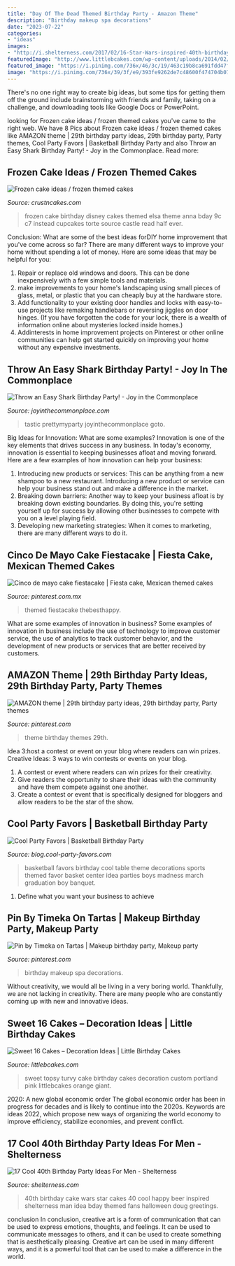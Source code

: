 ```yaml
---
title: "Day Of The Dead Themed Birthday Party - Amazon Theme"
description: "Birthday makeup spa decorations"
date: "2023-07-22"
categories:
- "ideas"
images:
- "http://i.shelterness.com/2017/02/16-Star-Wars-inspired-40th-birthday-cake-for-fans.jpg"
featuredImage: "http://www.littlebcakes.com/wp-content/uploads/2014/02/Sweet-16-Birthday-Cake.jpg"
featured_image: "https://i.pinimg.com/736x/46/3c/19/463c19b8ca691fdd47f95d327a7318bf.jpg"
image: "https://i.pinimg.com/736x/39/3f/e9/393fe9262de7c48600f474704b07a9e2.jpg"
---
```



There's no one right way to create big ideas, but some tips for getting them off the ground include brainstorming with friends and family, taking on a challenge, and downloading tools like Google Docs or PowerPoint.

	

		
looking for Frozen cake ideas / frozen themed cakes you've came to the right web. We have 8 Pics about Frozen cake ideas / frozen themed cakes like AMAZON theme | 29th birthday party ideas, 29th birthday party, Party themes, Cool Party Favors | Basketball Birthday Party and also Throw an Easy Shark Birthday Party! - Joy in the Commonplace. Read more:
		
    
## Frozen Cake Ideas / Frozen Themed Cakes

<img loading=lazy src="http://www.crustncakes.com/blog/wp-content/uploads/2015/07/83c79c949bee0ec6ef537c2f7bb7b4f5.jpg" onerror="this.onerror=null;this.src='https://tse1.mm.bing.net/th?id=OIP.CmFmcW3GJsUoT07SzPtdDAHaJ4&amp;pid=15.1';" alt="Frozen cake ideas / frozen themed cakes">

_Source: crustncakes.com_

>frozen cake birthday disney cakes themed elsa theme anna bday 9c c7 instead cupcakes torte source castle read half ever. 

	

Conclusion: What are some of the best ideas forDIY home improvement that you've come across so far?
There are many different ways to improve your home without spending a lot of money. Here are some ideas that may be helpful for you: 
1. Repair or replace old windows and doors. This can be done inexpensively with a few simple tools and materials. 
2. make improvements to your home's landscaping using small pieces of glass, metal, or plastic that you can cheaply buy at the hardware store. 
3. Add functionality to your existing door handles and locks with easy-to-use projects like remaking handlebars or reversing jiggles on door hinges. (If you have forgotten the code for your lock, there is a wealth of information online about mysteries locked inside homes.) 
4. Addinterests in home improvement projects on Pinterest or other online communities can help get started quickly on improving your home without any expensive investments.

    
## Throw An Easy Shark Birthday Party! - Joy In The Commonplace

<img loading=lazy src="https://www.joyinthecommonplace.com/wp-content/uploads/2020/05/Shark-Party-side-view.jpg" onerror="this.onerror=null;this.src='https://tse3.mm.bing.net/th?id=OIP.oP6nCDK2vRz4ZfQy0jOiegHaLH&amp;pid=15.1';" alt="Throw an Easy Shark Birthday Party! - Joy in the Commonplace">

_Source: joyinthecommonplace.com_

>tastic prettymyparty joyinthecommonplace goto. 

	

Big Ideas for Innovation: What are some examples?
Innovation is one of the key elements that drives success in any business. In today's economy, innovation is essential to keeping businesses afloat and moving forward. Here are a few examples of how innovation can help your business: 
1. Introducing new products or services: This can be anything from a new shampoo to a new restaurant. Introducing a new product or service can help your business stand out and make a difference in the market. 
2. Breaking down barriers: Another way to keep your business afloat is by breaking down existing boundaries. By doing this, you're setting yourself up for success by allowing other businesses to compete with you on a level playing field. 
3. Developing new marketing strategies: When it comes to marketing, there are many different ways to do it.

    
## Cinco De Mayo Cake Fiestacake | Fiesta Cake, Mexican Themed Cakes

<img loading=lazy src="https://i.pinimg.com/736x/46/3c/19/463c19b8ca691fdd47f95d327a7318bf.jpg" onerror="this.onerror=null;this.src='https://tse4.mm.bing.net/th?id=OIP.cOzJSv9JGBequIxq_P1qggHaJ3&amp;pid=15.1';" alt="Cinco de mayo cake fiestacake | Fiesta cake, Mexican themed cakes">

_Source: pinterest.com.mx_

>themed fiestacake thebesthappy. 

	

What are some examples of innovation in business?
Some examples of innovation in business include the use of technology to improve customer service, the use of analytics to track customer behavior, and the development of new products or services that are better received by customers.

    
## AMAZON Theme | 29th Birthday Party Ideas, 29th Birthday Party, Party Themes

<img loading=lazy src="https://i.pinimg.com/736x/39/3f/e9/393fe9262de7c48600f474704b07a9e2.jpg" onerror="this.onerror=null;this.src='https://tse2.mm.bing.net/th?id=OIP.6oyHRH32jzFky3i02swu4AHaJ3&amp;pid=15.1';" alt="AMAZON theme | 29th birthday party ideas, 29th birthday party, Party themes">

_Source: pinterest.com_

>theme birthday themes 29th. 

	

Idea 3:host a contest or event on your blog where readers can win prizes.
Creative Ideas: 3 ways to win contests or events on your blog.
1. A contest or event where readers can win prizes for their creativity.
2. Give readers the opportunity to share their ideas with the community and have them compete against one another.
3. Create a contest or event that is specifically designed for bloggers and allow readers to be the star of the show.

    
## Cool Party Favors | Basketball Birthday Party

<img loading=lazy src="http://blog.cool-party-favors.com/wp-content/uploads/2012/09/Basketball-Favors-739x1024.jpg" onerror="this.onerror=null;this.src='https://tse1.mm.bing.net/th?id=OIP.dgGt56amOblsK2ME3TWaKQHaKQ&amp;pid=15.1';" alt="Cool Party Favors | Basketball Birthday Party">

_Source: blog.cool-party-favors.com_

>basketball favors birthday cool table theme decorations sports themed favor basket center idea parties boys madness march graduation boy banquet. 

	

1. Define what you want your business to achieve 

    
## Pin By Timeka On Tartas | Makeup Birthday Party, Makeup Party

<img loading=lazy src="https://i.pinimg.com/736x/e4/6e/54/e46e54f2b44f58a9a566f3a52302dfcd--make-up-party-party-party.jpg" onerror="this.onerror=null;this.src='https://tse1.mm.bing.net/th?id=OIP.cGJs7GBer8kHyhv1myn2bQHaJ4&amp;pid=15.1';" alt="Pin by Timeka on Tartas | Makeup birthday party, Makeup party">

_Source: pinterest.com_

>birthday makeup spa decorations. 

	

Without creativity, we would all be living in a very boring world. Thankfully, we are not lacking in creativity. There are many people who are constantly coming up with new and innovative ideas.

    
## Sweet 16 Cakes – Decoration Ideas | Little Birthday Cakes

<img loading=lazy src="http://www.littlebcakes.com/wp-content/uploads/2014/02/Sweet-16-Birthday-Cake.jpg" onerror="this.onerror=null;this.src='https://tse1.mm.bing.net/th?id=OIP.0dkJDj5mHY0mZkfoAQmQ6gHaJ6&amp;pid=15.1';" alt="Sweet 16 Cakes – Decoration Ideas | Little Birthday Cakes">

_Source: littlebcakes.com_

>sweet topsy turvy cake birthday cakes decoration custom portland pink littlebcakes orange giant. 

	

2020: A new global economic order
The global economic order has been in progress for decades and is likely to continue into the 2020s. Keywords are ideas 2022, which propose new ways of organizing the world economy to improve efficiency, stabilize economies, and prevent conflict.

    
## 17 Cool 40th Birthday Party Ideas For Men - Shelterness

<img loading=lazy src="http://i.shelterness.com/2017/02/16-Star-Wars-inspired-40th-birthday-cake-for-fans.jpg" onerror="this.onerror=null;this.src='https://tse1.mm.bing.net/th?id=OIP.fxi9xGB_HQwdam21ArD5eQHaJ7&amp;pid=15.1';" alt="17 Cool 40th Birthday Party Ideas For Men - Shelterness">

_Source: shelterness.com_

>40th birthday cake wars star cakes 40 cool happy beer inspired shelterness man idea bday themed fans halloween doug greetings. 

	

conclusion
In conclusion, creative art is a form of communication that can be used to express emotions, thoughts, and feelings. It can be used to communicate messages to others, and it can be used to create something that is aesthetically pleasing. Creative art can be used in many different ways, and it is a powerful tool that can be used to make a difference in the world.

